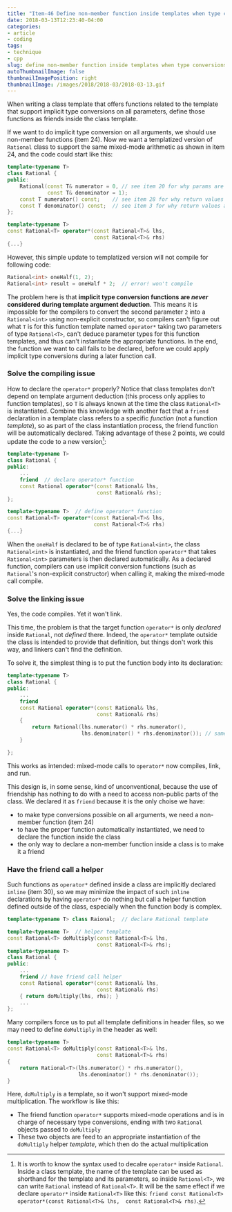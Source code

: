 ```yaml
---
title: "Item-46 Define non-member function inside templates when type conversions are desired"
date: 2018-03-13T12:23:40-04:00
categories:
- article
- coding
tags:
- technique
- cpp
slug: define non-member function inside templates when type conversions are desired
autoThumbnailImage: false
thumbnailImagePosition: right
thumbnailImage: /images/2018/2018-03/2018-03-13.gif
---
```


When writing a class template that offers functions related to the template that support implicit type conversions on all parameters, define those functions as friends inside the class template.
<!--more-->

If we want  to do implicit type conversion on all arguments, we should use non-member functions (item 24). Now we want a templatized version of `Rational` class to support the same mixed-mode arithmetic as shown in item 24, and the code could start like this:

```cpp
template<typename T>
class Rational {
public:
    Rational(const T& numerator = 0, // see item 20 for why params are passed by ref
             const T& denominator = 1);
    const T numerator() const;    // see item 28 for why return values are passed by value
    const T denominator() const;  // see item 3 for why return values are const
};

template<typename T>
const Rational<T> operator*(const Rational<T>& lhs,
                            const Rational<T>& rhs)
{...}
```

However, this simple update to templatized version will not compile for following code:

```cpp
Rational<int> oneHalf(1, 2);
Rational<int> result = oneHalf * 2;  // error! won't compile
```

The problem here is that **implicit type conversion functions are _never_ considered during template argument deduction**. This means it is impossible for the compilers to convert the second parameter `2` into a `Rational<int>` using non-explicit constructor, so compilers can't figure out what `T` is for this function template named `operator*` taking two parameters of type `Rational<T>`, can't deduce parameter types for this function templates, and thus can't instantiate the appropriate functions. In the end, the function we want to call fails to be declared, before we could apply implicit type conversions during a later function call.

### Solve the compiling issue

How to declare the `operator*` properly? Notice that class templates don't depend on template argument deduction (this process only applies to function templates), so `T` is always known at the time the class `Rational<T>` is instantiated. Combine this knowledge with another fact that a `friend` declaration in a template class refers to a specific _function_ (not a function _template_), so as part of the class instantiation process, the friend function will be automatically declared. Taking advantage of these 2 points, we could update the code to a new version[^1]:

```cpp
template<typename T>
class Rational {
public:
    ...
    friend  // declare operator* function
    const Rational operator*(const Rational& lhs, 
                             const Rational& rhs);
};
```
```cpp
template<typename T>  // define operator* function
const Rational<T> operator*(const Rational<T>& lhs,  
                            const Rational<T>& rhs)
{...}
```

When the `oneHalf` is declared to be of type `Rational<int>`, the class `Rational<int>` is instantiated, and the friend function `operator*` that takes `Rational<int>` parameters is then declared automatically. As a declared function, compilers can use implicit conversion functions (such as `Rational`'s non-explicit constructor) when calling it, making the mixed-mode call compile.

### Solve the linking issue

Yes, the code compiles. Yet it won't link.

This time, the problem is that the target function `operator*` is only _declared_ inside `Rational`, not _defined_ there. Indeed, the `operator*` template outside the class is intended to provide that definition, but things don't work this way, and linkers can't find the definition. 

To solve it, the simplest thing is to put the function body into its declaration:

```cpp
template<typename T>
class Rational {
public:
    ...
    friend 
    const Rational operator*(const Rational& lhs, 
                             const Rational& rhs)
    {
        return Rational(lhs.numerator() * rhs.numerator(),
                        lhs.denominator() * rhs.denominator()); // same impl as item 24
    }

};
```

This works as intended: mixed-mode calls to `operator*` now compiles, link, and run.

This design is, in some sense, kind of unconventional, because the use of friendship has nothing to do with a need to access non-public parts of the class. We declared it as `friend` because it is the only choise we have:

* to make type conversions possible on all arguments, we need a non-member function (item 24)
* to have the proper function automatically instantiated, we need to declare the function inside the class
* the only way to declare a non-member function inside a class is to make it a friend

### Have the friend call a helper

Such functions as `operator*` defined inside a class are implicitly declared `inline` (item 30), so we may minimize the impact of such `inline` declarations by having `operator*` do nothing but call a helper function defined outside of the class, especially when the function body is complex.

```cpp
template<typename T> class Raional;  // declare Rational template

template<typename T>  // helper template
const Rational<T> doMultiply(const Rational<T>& lhs,
                             const Rational<T>& rhs); 
template<typename T>
class Rational {
public:
    ...
    friend // have friend call helper
    const Rational operator*(const Rational& lhs, 
                             const Rational& rhs)
    { return doMultiply(lhs, rhs); }
    ...
};
```

Many compilers force us to put all template definitions in header files, so we may need to define `doMultiply` in the header as well:

```cpp
template<typename T> 
const Rational<T> doMultiply(const Rational<T>& lhs,
                             const Rational<T>& rhs)
{
    return Rational<T>(lhs.numerator() * rhs.numerator(),
                       lhs.denominator() * rhs.denominator());
}
```

Here, `doMultiply` is a template, so it won't support mixed-mode multiplication. The workflow is like this:

* The friend function `operator*` supports mixed-mode operations and is in charge of necessary type conversions, ending with two `Rational` objects passed to `doMultiply`
* These two objects are feed to an appropriate instantiation of the `doMultiply` helper _template_, which then do the actual multiplication

[^1]: It is worth to know the syntax used to decalre `operator*` inside `Rational`. Inside a class template, the name of the template can be used as shorthand for the template and its parameters, so inside `Rational<T>`, we can write `Rational` instead of `Rational<T>`. It will be the same effect if we declare `operator*` inside `Rational<T>` like this: `friend const Rational<T> operator*(const Rational<T>& lhs,  const Rational<T>& rhs)`.